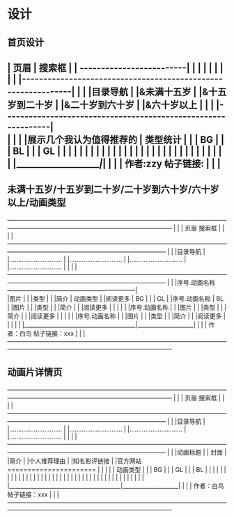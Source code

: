 # 设计
## 首页设计

|   页眉                              |  搜索框                |
|                                     -------------------------|            |                                                              |            |                                                              |
|                                                              |
|                                                              |
|--------------------------------------------------------------|
|                                                              |
|目录导航                                                      |
|&未满十五岁                                                   |
|&十五岁到二十岁                                               |
|&二十岁到六十岁                                               |
|&六十岁以上                                                   |
|                                                              |
|--------------------------------------------------------------|            
|                                        |                     |
|展示几个我认为值得推荐的                |  类型统计           |
|                                        |  BG                 |
|                                        |  BL                 |
|                                        |  GL                 |
|                                        |                     |
|                                        |                     |
|                                        |                     |
|                                        |                     |
|                                        |                     |
|                                        |                     |
|                                        |                     |
|                                        |                     |
|                                        |                     |
|                                        |                     |
|________________________________________|_____________________|            |                                                              |
| 作者:zzy                     帖子链接:                       |
|                                                              |
----------------------------------------------------------------


## 未满十五岁/十五岁到二十岁/二十岁到六十岁/六十岁以上/动画类型
———————————————————————————————————————————————————————————————
|                                                             |
|   页眉                                 搜索框               |
|                                                             |
|——————————————————————————————————————————————————————————————
|                                                             |
|目录导航                                                     |      
|…………………………                                                   |
|…………………………                                                   |
|…………………………                                                   |
|…………………………                                                   |
|                                                             |
|——————————————————————————————————————————————————————————————
|                                                             |
|序号.动画名称                           —————————————————————|     
|图片                                    |                    |
|类型                                    |                    |
|简介                                    | 动画类型           |
|阅读更多                                | BG                 |
|                                        | GL                 |
|序号.动画名称                           | BL                 |
|图片                                    |                    |
|类型                                    |                    |
|简介                                    |                    |
|阅读更多                                |                    |
|                                        |                    |
|序号.动画名称                           |                    |
|图片                                    |                    |
|类型                                    |                    |
|简介                                    |                    |
|阅读更多                                |                    |
|                                        |                    |
|序号.动画名称                           |                    |
|图片                                    |                    |
|类型                                    |                    |
|简介                                    |                    |
|阅读更多                                |                    |
|                                        |                    |
|________________________________________|____________________|
|                                                             |
| 作者：白鸟                    帖子链接：xxx                 |
|                                                             |
———————————————————————————————————————————————————————————————


## 动画片详情页

———————————————————————————————————————————————————————————————
|                                                             |
|   页眉                                 搜索框               |
|                                                             |
|——————————————————————————————————————————————————————————————
|                                                             |
|目录导航                                                     |      
|…………………………                                                   |
|…………………………                                                   |
|…………………………                                                   |
|…………………………                                                   |
|                                                             |
|——————————————————————————————————————————————————————————————
|                                                             |
|动画标题                                                     |
| 封面                                                        |     
|简介                                                         |
|个人推荐理由                                                 |
|知名影评链接                                                 |
|官方网站                                ======================
|                                        |                    |
|                                        | 动画类型           |
|                                        | BG                 |
|                                        | GL                 |
|                                        | BL                 |
|                                        |                    |
|                                        |                    |
|                                        |                    |
|                                        |                    |
|                                        |                    |
|                                        |                    |
|                                        |                    |
|                                        |                    |
|                                        |                    |
|                                        |                    |
|                                        |                    |
|                                        |                    |
|                                        |                    |
|                                        |                    |
|________________________________________|____________________|
|                                                             |
| 作者：白鸟                    帖子链接：xxx                 |
|                                                             |
———————————————————————————————————————————————————————————————

